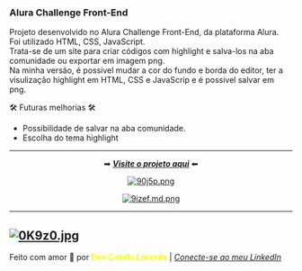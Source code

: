 ###  Alura Challenge Front-End  

Projeto desenvolvido no Alura Challenge Front-End, da plataforma Alura. <br />
Foi utilizado HTML, CSS, JavaScript. <br />
Trata-se de um site para criar códigos com highlight e salva-los na aba comunidade ou exportar em imagem png. <br />
Na minha versão, é possivel mudar a cor do fundo e borda do editor, ter a visulização highlight em HTML, CSS e JavaScrip e é possivel salvar em png.<br />

🛠 Futuras melhorias 🛠 <br />
- Possibilidade de salvar na aba comunidade. <br />
- Escolha do tema highlight

---
<div align="center">

➡ [***Visite o projeto aqui***](https://challenge-alura-dev.vercel.app/) ⬅ 

[![90j5p.png](https://i.im.ge/2021/08/11/90j5p.png)](https://im.ge/i/90j5p)


[![9izef.md.png](https://i.im.ge/2021/08/11/9izef.md.png)](https://im.ge/i/9izef)
</div>

---
[![0K9z0.jpg](https://i.im.ge/2021/08/09/0K9z0.jpg)](https://im.ge/i/0K9z0)
---

Feito com amor :hugs: por <font color="yellow"> **Dev Camila Lacerda**</font>    | [*Conecte-se ao meu LinkedIn*](https://www.linkedin.com/in/camila-lacerda/)

